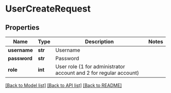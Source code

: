 # UserCreateRequest

## Properties
Name | Type | Description | Notes
------------ | ------------- | ------------- | -------------
**username** | **str** | Username | 
**password** | **str** | Password | 
**role** | **int** | User role (1 for administrator account and 2 for regular account) | 

[[Back to Model list]](../README.md#documentation-for-models) [[Back to API list]](../README.md#documentation-for-api-endpoints) [[Back to README]](../README.md)



